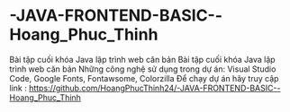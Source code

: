 # -JAVA-FRONTEND-BASIC--Hoang_Phuc_Thinh
Bài tập cuối khóa Java lập trình web căn bản
Bài tập cuối khóa Java lập trình web căn bản
Những công nghệ sử dụng trong dự án: Visual Studio Code, Google Fonts, Fontawsome, Colorzilla
Để chạy dự án hãy truy cập link : https://github.com/HoangPhucThinh24/-JAVA-FRONTEND-BASIC--Hoang_Phuc_Thinh
